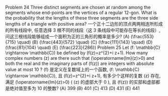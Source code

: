 Problem 24
Three distinct segments are chosen at random among the segments whose end-points are the vertices of a regular 12-gon. What is the probability that the lengths of these three segments are the three side lengths of a triangle with positive area?
一个正十二边形的顶点两两相连所形成的所有线段中, 任意选择 3 根不同的线段（这 3 条线段中可能存在等长的线段）, 问这三根线段能够组成一个面积为正的三角形的概率是多少?
(A) \(\frac{553}{715} \quad\) (B) \(\frac{443}{572} \quad\) (C) \(\frac{111}{143} \quad\) (D) \(\frac{81}{104} \quad\) (E) \(\frac{223}{286}\)
Problem 25
Let \(f: \mathbb{C} \rightarrow \mathbb{C}\) be defined by \(f(z)=z^{2}+i z+1\). How many complex numbers \(z\) are there such that \(\operatorname{Im}(z)>0\) and both the real and the imaginary parts of \(f(z)\) are integers with absolute value at most 10 ?
\(f\) 是定义在复数域上的一个函数, \(f: \mathbb{C} \rightarrow \mathbb{C}\), 且 \(f(z)=z^{2}+i z+1\), 有多少个这样的复数 \(z\) 存在, 满足 \(\operatorname{Im}(z)>0\) ( \(z\) 的虚部大于 0 ), 且 \(f(z)\) 的实部和虚部都是绝对值至多为 10 的整数?
(A) 399
(B) 401
(C) 413
(D) 431
(E) 441
